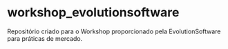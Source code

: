 # workshop_evolutionsoftware
Repositório criado para o Workshop proporcionado pela EvolutionSoftware para práticas de mercado.

